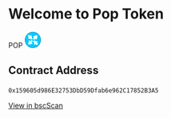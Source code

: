 # Welcome to Pop Token

POP ![poptoken-icon](img/poptoken.png)

## Contract Address

`0x159605d986E32753DbD59Dfab6e962C17852B3A5`

[View in bscScan](https://bscscan.com/token/0x159605d986E32753DbD59Dfab6e962C17852B3A5)
